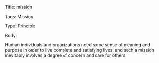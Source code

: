 Title:  mission

Tags:   Mission

Type:   Principle

Body: 

Human individuals and organizations need some sense of meaning and purpose in order to live complete and satisfying lives, and such a mission inevitably involves a degree of concern and care for others. 
